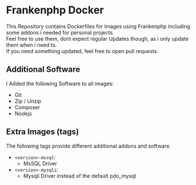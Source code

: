 # Frankenphp Docker
This Repository contains Dockerfiles for Images using Frankenphp including some addons i needed for personal projects.  
Feel free to use them, dont expect regular Updates though, as i only update them when i need to.  
If you need something updated, feel free to open pull requests.
## Additional Software
I Added the following Software to all images:
- Git
- Zip / Unzip
- Composer
- Nodejs

## Extra Images (tags)
The following tags provide different additional addons and software.
- `<version>-mssql`: 
    - MsSQL Driver
- `<version>-mysqli`:
    - Mysqli Driver instead of the default pdo_mysql